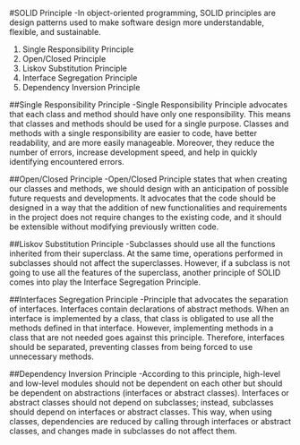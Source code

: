 #SOLID Principle
-In object-oriented programming, SOLID principles are design patterns used to make software design more understandable, flexible, and sustainable.

1. Single Responsibility Principle
2. Open/Closed Principle
3. Liskov Substitution Principle
4. Interface Segregation Principle
5. Dependency Inversion Principle

##Single Responsibility Principle
-Single Responsibility Principle advocates that each class and method should have only one responsibility. This means that classes and methods should be used for a single purpose. Classes and methods with a single responsibility are easier to code, have better readability, and are more easily manageable. Moreover, they reduce the number of errors, increase development speed, and help in quickly identifying encountered errors.

##Open/Closed Principle
-Open/Closed Principle states that when creating our classes and methods, we should design with an anticipation of possible future requests and developments. It advocates that the code should be designed in a way that the addition of new functionalities and requirements in the project does not require changes to the existing code, and it should be extensible without modifying previously written code.

##Liskov Substitution Principle
-Subclasses should use all the functions inherited from their superclass. At the same time, operations performed in subclasses should not affect the superclasses. However, if a subclass is not going to use all the features of the superclass, another principle of SOLID comes into play the Interface Segregation Principle.

##Interfaces Segregation Principle
-Principle that advocates the separation of interfaces. Interfaces contain declarations of abstract methods. When an interface is implemented by a class, that class is obligated to use all the methods defined in that interface. However, implementing methods in a class that are not needed goes against this principle. Therefore, interfaces should be separated, preventing classes from being forced to use unnecessary methods.

##Dependency Inversion Principle
-According to this principle, high-level and low-level modules should not be dependent on each other but should be dependent on abstractions (interfaces or abstract classes). Interfaces or abstract classes should not depend on subclasses; instead, subclasses should depend on interfaces or abstract classes. This way, when using classes, dependencies are reduced by calling through interfaces or abstract classes, and changes made in subclasses do not affect them.
